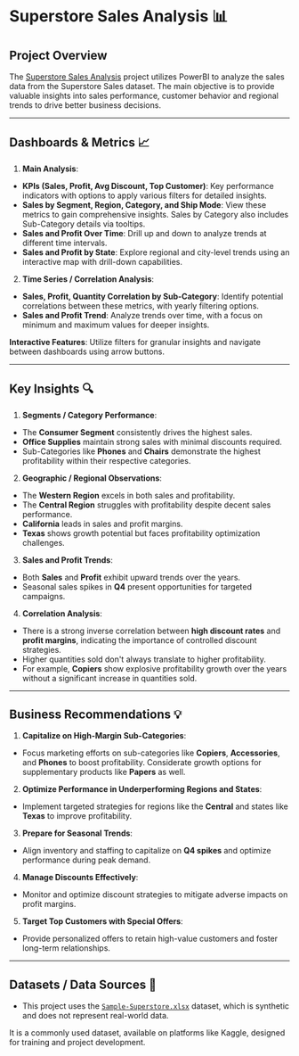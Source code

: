 # Superstore Sales Analysis 📊

## Project Overview

The [Superstore Sales Analysis](https://github.com/Nagiotis/DS-Projects/blob/main/Power%20BI/Superstore%20Sales%20Analysis/Superstore%20Sales%20Analysis.pbix) project utilizes PowerBI to analyze the sales data from the Superstore Sales dataset. The main objective is to provide valuable insights into sales performance, customer behavior and regional trends to drive better business decisions.

---

## Dashboards & Metrics 📈

1. **Main Analysis**:
- **KPIs (Sales, Profit, Avg Discount, Top Customer)**: Key performance indicators with options to apply various filters for detailed insights.
- **Sales by Segment, Region, Category, and Ship Mode**: View these metrics to gain comprehensive insights. Sales by Category also includes Sub-Category details via tooltips.
- **Sales and Profit Over Time**: Drill up and down to analyze trends at different time intervals.
- **Sales and Profit by State**: Explore regional and city-level trends using an interactive map with drill-down capabilities.

2. **Time Series / Correlation Analysis**:
- **Sales, Profit, Quantity Correlation by Sub-Category**: Identify potential correlations between these metrics, with yearly filtering options.
- **Sales and Profit Trend**: Analyze trends over time, with a focus on minimum and maximum values for deeper insights.

**Interactive Features**: Utilize filters for granular insights and navigate between dashboards using arrow buttons.

---

## Key Insights 🔍

1. **Segments / Category Performance**:
- The **Consumer Segment** consistently drives the highest sales.
- **Office Supplies** maintain strong sales with minimal discounts required.
- Sub-Categories like **Phones** and **Chairs** demonstrate the highest profitability within their respective categories.

2. **Geographic / Regional Observations**:
- The **Western Region** excels in both sales and profitability.
- The **Central Region** struggles with profitability despite decent sales performance.
- **California** leads in sales and profit margins.
- **Texas** shows growth potential but faces profitability optimization challenges.

3. **Sales and Profit Trends**:
- Both **Sales** and **Profit** exhibit upward trends over the years.
- Seasonal sales spikes in **Q4** present opportunities for targeted campaigns.

4. **Correlation Analysis**:
- There is a strong inverse correlation between **high discount rates** and **profit margins**, indicating the importance of controlled discount strategies.
- Higher quantities sold don't always translate to higher profitability.
- For example, **Copiers** show explosive profitability growth over the years without a significant increase in quantities sold.

---

##  Business Recommendations 💡

1. **Capitalize on High-Margin Sub-Categories**:
- Focus marketing efforts on sub-categories like **Copiers**, **Accessories**, and **Phones** to boost profitability. Considerate growth options for supplementary products like **Papers** as well. 

2. **Optimize Performance in Underperforming Regions and States**:
- Implement targeted strategies for regions like the **Central** and states like **Texas** to improve profitability.

3. **Prepare for Seasonal Trends**:
- Align inventory and staffing to capitalize on **Q4 spikes** and optimize performance during peak demand.

4. **Manage Discounts Effectively**:
- Monitor and optimize discount strategies to mitigate adverse impacts on profit margins.

5. **Target Top Customers with Special Offers**:
- Provide personalized offers to retain high-value customers and foster long-term relationships.

---

## Datasets / Data Sources 🌱
- This project uses the [`Sample-Superstore.xlsx`](https://github.com/Nagiotis/DS-Projects/blob/main/Power%20BI/Superstore%20Sales%20Analysis/Sample-Superstore.xlsx) dataset, which is synthetic and does not represent real-world data. 

It is a commonly used dataset, available on platforms like Kaggle, designed for training and project development.


